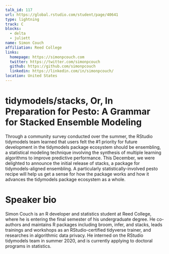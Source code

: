```yaml
---
talk_id: 117
url: https://global.rstudio.com/student/page/40641
type: lightning
track: C
blocks:
  - delta
  - juliett
name: Simon Couch
affiliation: Reed College
links:
  homepage: https://simonpcouch.com
  twitter: https://twitter.com/simonpcouch
  github: https://github.com/simonpcouch
  linkedin: https://linkedin.com/in/simonpcouch/
location: United States
---
```


# tidymodels/stacks, Or, In Preparation for Pesto: A Grammar for Stacked Ensemble Modeling

Through a community survey conducted over the summer, the RStudio tidymodels team learned that users felt the #1 priority for future development in the tidymodels package ecosystem should be ensembling, a statistical modeling technique involving the synthesis of multiple learning algorithms to improve predictive performance. This December, we were delighted to announce the initial release of stacks, a package for tidymodels-aligned ensembling. A particularly statistically-involved pesto recipe will help us get a sense for how the package works and how it advances the tidymodels package ecosystem as a whole.

# Speaker bio

Simon Couch is an R developer and statistics student at Reed College, where he is entering the final semester of his undergraduate degree. He co-authors and maintains R packages including broom, infer, and stacks, leads trainings and workshops as an RStudio-certified tidyverse trainer, and researches in algorithmic data privacy. He interned on the RStudio tidymodels team in summer 2020, and is currently applying to doctoral programs in statistics.
